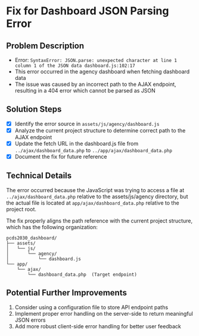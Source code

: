 # Fix for Dashboard JSON Parsing Error

## Problem Description
- Error: `SyntaxError: JSON.parse: unexpected character at line 1 column 1 of the JSON data dashboard.js:102:17`
- This error occurred in the agency dashboard when fetching dashboard data
- The issue was caused by an incorrect path to the AJAX endpoint, resulting in a 404 error which cannot be parsed as JSON

## Solution Steps

- [x] Identify the error source in `assets/js/agency/dashboard.js`
- [x] Analyze the current project structure to determine correct path to the AJAX endpoint
- [x] Update the fetch URL in the dashboard.js file from `../ajax/dashboard_data.php` to `../app/ajax/dashboard_data.php`
- [x] Document the fix for future reference

## Technical Details

The error occurred because the JavaScript was trying to access a file at `../ajax/dashboard_data.php` relative to the assets/js/agency directory, but the actual file is located at `app/ajax/dashboard_data.php` relative to the project root.

The fix properly aligns the path reference with the current project structure, which has the following organization:

```
pcds2030_dashboard/
├── assets/
│   └── js/
│       └── agency/
│           └── dashboard.js  
└── app/
    └── ajax/
        └── dashboard_data.php  (Target endpoint)
```

## Potential Further Improvements

1. Consider using a configuration file to store API endpoint paths
2. Implement proper error handling on the server-side to return meaningful JSON errors
3. Add more robust client-side error handling for better user feedback
